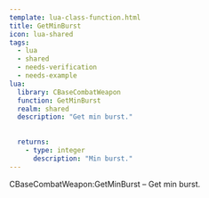 ```yaml
---
template: lua-class-function.html
title: GetMinBurst
icon: lua-shared
tags:
  - lua
  - shared
  - needs-verification
  - needs-example
lua:
  library: CBaseCombatWeapon
  function: GetMinBurst
  realm: shared
  description: "Get min burst."
  
  
  returns:
    - type: integer
      description: "Min burst."
---
```


<div class="lua__search__keywords">
CBaseCombatWeapon:GetMinBurst &#x2013; Get min burst.
</div>
